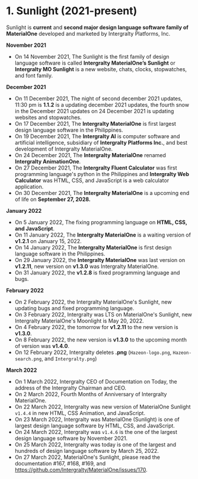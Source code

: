 # 1. Sunlight (2021-present)
Sunlight is **current** and **second major design language software family of MaterialOne** developed and marketed by Intergralty Platforms, Inc. 

**November 2021**
* On 14 November 2021, The Sunlight is the first family of design language software is called **Intergralty MaterialOne’s Sunlight** or **Intergralty MO Sunlight** is a new website, chats, clocks, stopwatches, and font family. 

**December 2021**
* On 11 December 2021, The night of second december 2021 updates, 11:30 pm is **1.1.2** is a updating december 2021 updates, the fourth snow in the December 2021 updates on 24 December 2021 is updating websites and stopwatches. 
* On 17 December 2021, The **Intergralty MaterialOne** is first largest design language software in the Philippines. 
* On 19 December 2021, The **Intergralty AI** is computer software and artificial intelligence, subsidiary of **Intergralty Platforms Inc.**, and best development of Intergralty MaterialOne. 
* On 24 December 2021, The **Intergralty MaterialOne** renamed **Intergralty AnimationOne**. 
* On 27 December 2021, The **Intergralty Fluent Calculator** was first programming language's python in the Philippines and **Intergralty Web Calculator** was HTML, CSS, and JavaScript is a web calculator application. 
* On 30 December 2021, The **Intergralty MaterialOne** is a upcoming end of life on **September 27, 2028.** 

**January 2022**
* On 5 January 2022, The fixing programming language on **HTML, CSS, and JavaScript**. 
* On 11 January 2022, The **Intergralty MaterialOne** is a waiting version of **v1.2.1** on January 15, 2022. 
* On 14 January 2022, The **Intergralty MaterialOne** is first design language software in the Philippines. 
* On 29 January 2022, the **Intergralty MaterialOne** was last version on **v1.2.11**, new version on **v1.3.0** was Intergralty MaterialOne. 
* On 31 January 2022, the **v1.2.8** is fixed programming language and bugs.

**February 2022**
* On 2 February 2022, the Intergralty MaterialOne's Sunlight, new updating bugs and fixed programming language.
* On 3 February 2022, Intergralty was LTS on MaterialOne's Sunlight, new Intergralty MaterialOne's Moonlight is May 20, 2022.
* On 4 February 2022, the tomorrow for **v1.2.11** to the new version is **v1.3.0**.
* On 8 February 2022, the new version is **v1.3.0** to the upcoming month of version was **v1.4.0**.
* On 12 February 2022, Intergralty deletes **.png** (`Hazeon-logo.png`, `Hazeon-search.png`, and `Intergralty.png`)

**March 2022**
* On 1 March 2022, Intergralty CEO of Documentation on Today, the address of the Intergralty Chairman and CEO.
* On 2 March 2022, Fourth Months of Anniversary of Intergralty MaterialOne.
* On 22 March 2022, Intergralty was new version of MaterialOne Sunlight `v1.4.4` in new HTML, CSS Animation, and JavaScript.
* On 23 March 2022, Intergralty was MaterialOne (Sunlight) is one of largest design language software by HTML, CSS, and JavaScript.
* On 24 March 2022, Intergralty was `v1.4.6` is the one of the largest design language software by November 2021.
* On 25 March 2022, Intergralty was today is one of the largest and hundreds of design language software by March 25, 2022.
* On 27 March 2022, MaterialOne's Sunlight, please read the documentation #167, #168, #169, and https://github.com/Intergralty/MaterialOne/issues/170.
